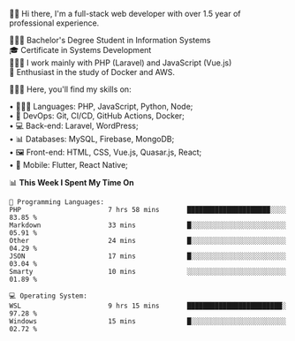 🧑🏻 Hi there, I'm a full-stack web developer with over 1.5 year of professional experience.

🧑🏻‍🎓 Bachelor's Degree Student in Information Systems<br/>
🎓 Certificate in Systems Development<br/>
🧑🏻‍💻 I work mainly with PHP (Laravel) and JavaScript (Vue.js)<br/>
📘 Enthusiast in the study of Docker and AWS.<br/>

🧑🏻‍💻 Here, you'll find my skills on:<br/>

• 🧑🏻‍💻 Languages: PHP, JavaScript, Python, Node;<br/>
• 📓 DevOps: Git, CI/CD, GitHub Actions, Docker;<br/>
• 💻 Back-end: Laravel, WordPress;<br/>
• 📊 Databases: MySQL, Firebase, MongoDB;<br/>
• 🖼️ Front-end: HTML, CSS, Vue.js, Quasar.js, React;<br/>
• 📱 Mobile: Flutter, React Native;

<!--START_SECTION:waka-->
📊 **This Week I Spent My Time On** 

```text
💬 Programming Languages: 
PHP                      7 hrs 58 mins       █████████████████████░░░░   83.85 % 
Markdown                 33 mins             █░░░░░░░░░░░░░░░░░░░░░░░░   05.91 % 
Other                    24 mins             █░░░░░░░░░░░░░░░░░░░░░░░░   04.29 % 
JSON                     17 mins             █░░░░░░░░░░░░░░░░░░░░░░░░   03.04 % 
Smarty                   10 mins             ░░░░░░░░░░░░░░░░░░░░░░░░░   01.89 % 

💻 Operating System: 
WSL                      9 hrs 15 mins       ████████████████████████░   97.28 % 
Windows                  15 mins             █░░░░░░░░░░░░░░░░░░░░░░░░   02.72 % 
```


<!--END_SECTION:waka-->

